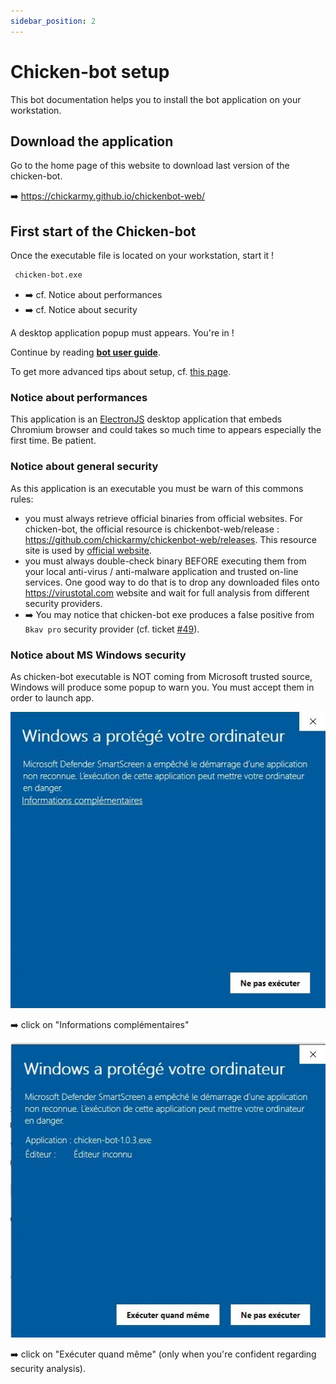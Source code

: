 ```yaml
---
sidebar_position: 2
---
```


# Chicken-bot setup

This bot documentation helps you to install the bot application on your workstation.


## Download the application

Go to the home page of this website to download last version of the chicken-bot.

➡️ https://chickarmy.github.io/chickenbot-web/


## First start of the Chicken-bot

Once the executable file is located on your workstation, start it !

```bash
 chicken-bot.exe
```

- ➡️ cf. Notice about performances
- ➡️ cf. Notice about security

A desktop application popup must appears. You're in ! 

Continue by reading **[bot user guide](/docs/category/user-guide)**.

To get more advanced tips about setup, cf. [this page](./setup-advanced.md).

### Notice about performances
This application is an [ElectronJS](https://www.electronjs.org/) desktop application that embeds Chromium browser and could takes so much time to appears especially the first time. Be patient. 

### Notice about general security
As this application is an executable you must be warn of this commons rules:
- you must always retrieve official binaries from official websites. For chicken-bot, the official resource is chickenbot-web/release : https://github.com/chickarmy/chickenbot-web/releases. This resource site is used by [official website](https://chickarmy.github.io/chickenbot-web/fr/).
- you must always double-check binary BEFORE executing them from your local anti-virus / anti-malware application and trusted on-line services. One good way to do that is to drop any downloaded files onto https://virustotal.com website and wait for full analysis from different security providers.
- ➡️ You may notice that chicken-bot exe produces a false positive from `Bkav pro` security provider (cf. ticket [#49](https://github.com/chickarmy/chickenbot-web/issues/49)).

### Notice about MS Windows security

As chicken-bot executable is NOT coming from Microsoft trusted source, Windows will produce some popup to warn you. You must accept them in order to launch app.

![windowsProtect.JPG](../static/img/windowsProtect.JPG)

➡️ click on "Informations complémentaires"


![windowsProtect2.JPG](../static/img/windowsProtect2.JPG)

➡️ click on "Exécuter quand même" (only when you're confident regarding security analysis).